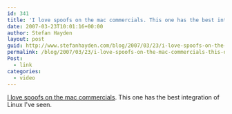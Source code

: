 ```yaml
---
id: 341
title: 'I love spoofs on the mac commercials. This one has the best integration of Linux I&#8217;ve seen.'
date: 2007-03-23T10:01:16+00:00
author: Stefan Hayden
layout: post
guid: http://www.stefanhayden.com/blog/2007/03/23/i-love-spoofs-on-the-mac-commercials-this-one-has-the-best-integration-of-linux-ive-seen/
permalink: /blog/2007/03/23/i-love-spoofs-on-the-mac-commercials-this-one-has-the-best-integration-of-linux-ive-seen/
Post:
  - link
categories:
  - video
---
```

<p><a href="http://www.youtube.com/watch?v=GVOnFdMf0RU">I love spoofs on the mac commercials</a>. This one has the best integration of Linux I've seen.
</p>
